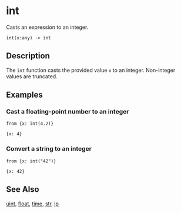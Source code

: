  # int

Casts an expression to an integer.

```tql
int(x:any) -> int
```

## Description

The `int` function casts the provided value `x` to an integer. Non-integer
values are truncated.

## Examples

### Cast a floating-point number to an integer

```tql
from {x: int(4.2)}
```

```tql
{x: 4}
```

### Convert a string to an integer

```tql
from {x: int("42")}
```

```tql
{x: 42}
```

## See Also

[uint](uint.md), [float](float.md), [time](time.md), [str](str.md), [ip](ip.md)
